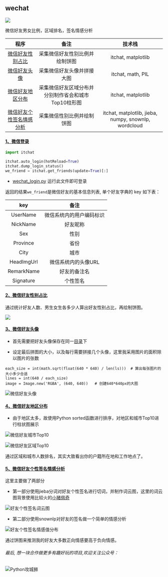 ## wechat
[![](https://img.shields.io/badge/python-3-brightgreen.svg)](https://www.python.org/downloads/)

微信好友男女比例，区域排名，签名情感分析

|    程序   | 备注 |技术栈|
|:-------------:|:-------------:|:-----:|
| [微信好友性别占比](https://github.com/ReainL/wechat#2微信好友性别占比)|采集微信好友性别比例并绘制饼图|itchat, matplotlib|
| [微信好友头像](https://github.com/ReainL/wechat#3微信好友头像)|采集微信好友头像并拼接大图|itchat, math, PIL|
| [微信好友地区分布](https://github.com/ReainL/wechat#4微信好友地区分布)|采集微信好友区域分布并分别制作省会和城市Top10柱形图 |itchat, matplotlib|
| [微信好友个性签名情感分析](https://github.com/ReainL/wechat#5微信好友个性签名情感分析)|采集微信性别比例并绘制饼图|itchat, matplotlib, jieba, numpy, snownlp, wordcloud|


#### [1、微信登录](https://github.com/ReainL/wechat/blob/master/pro_script/wechat_login.py)
```python
import itchat

itchat.auto_login(hotReload=True)
itchat.dump_login_status()
we_friend = itchat.get_friends(update=True)[:]
```
- [wechat_login.py](https://github.com/ReainL/wechat/blob/master/pro_script/wechat_login.py) 运行此文件即可登录

返回的结果`we_friend`是微信好友的基本信息列表, 单个好友字典的 key 如下表：

|    key   | 备注 |
|:-------------:|:-------------:|
|UserName|微信系统内的用户编码标识|
|NickName|好友昵称|
|Sex|性别|
|Province|省份|
|City|城市|
|HeadImgUrl|微信系统内的头像URL|
|RemarkName|好友的备注名|
|Signature|个性签名|

#### [2、微信好友性别占比](https://github.com/ReainL/wechat/blob/master/pro_script/wechat_friend.py)
通过统计好友人数、男生女生各多少人算出好友性别占比，再绘制饼图。

![](https://github.com/ReainL/wechat/blob/master/res/%E5%BE%AE%E4%BF%A1%E5%A5%BD%E5%8F%8B%E6%80%A7%E5%88%AB%E6%AF%94%E4%BE%8B.png?raw=true)

#### [3、微信好友头像](https://github.com/ReainL/wechat/blob/master/pro_script/wechat_photo.py)

- 首先需要把好友头像保存在同一[目录](https://github.com/ReainL/wechat/tree/master/res/photos)下

- 设定最后拼图的大小，以及每行需要拼接几个头像，这里我采用图片的面积除以图片的张数

```buildoutcfg
each_size = int(math.sqrt(float(640 * 640) / len(ls)))  # 算出每张图片的大小多少合适
lines = int(640 / each_size)
image = Image.new('RGBA', (640, 640))   # 创建640*640px的大图
```

![微信好友头像](https://github.com/ReainL/wechat/blob/master/res/%E5%A5%BD%E5%8F%8B%E5%A4%B4%E5%83%8F%E6%8B%BC%E6%8E%A5%E5%9B%BE.jpg?raw=true)



#### [4、微信好友地区分布](https://github.com/ReainL/wechat/blob/master/pro_script/wechat_area.py)

- 由于地区太多，故使用Python sorted函数进行排序，对地区和城市Top10进行柱状图展示

![微信好友城市Top10](https://github.com/ReainL/wechat/blob/master/res/%E5%BE%AE%E4%BF%A1%E5%A5%BD%E5%8F%8B%E5%9F%8E%E5%B8%82Top10.png?raw=true)

![微信好友区域Top10](https://github.com/ReainL/wechat/blob/master/res/%E5%BE%AE%E4%BF%A1%E5%A5%BD%E5%8F%8B%E5%8C%BA%E5%9F%9FTop10.png?raw=true)

通过区域和城市人数排名，其实大致看出你的户籍所在地和工作地点了。


#### [5、微信好友个性签名情感分析](https://github.com/ReainL/wechat/blob/master/pro_script/wechat_sign.py)

这里主要做了两部分

- 第一部分使用jieba分词对好友个性签名进行切词，并制作词云图，这里的词云图背景使用比较火的[小猪佩奇](https://upload-images.jianshu.io/upload_images/6078268-8796daa744519d40.jpg?imageMogr2/auto-orient/strip%7CimageView2/2/w/1240)


![好友个性签名词云图](https://github.com/ReainL/wechat/blob/master/res/%E5%A5%BD%E5%8F%8B%E4%B8%AA%E6%80%A7%E7%AD%BE%E5%90%8D%E8%AF%8D%E4%BA%91%E5%9B%BE.png?raw=true)


- 第二部分使用snownlp对好友的签名做一个简单的情感分析

![好友个性签名情感值分布](https://github.com/ReainL/wechat/blob/master/res/%E5%A5%BD%E5%8F%8B%E7%AD%BE%E5%90%8D%E6%83%85%E6%84%9F%E5%88%86%E6%9E%90.png?raw=true)

通过饼图来推测我的好友大多数正向情感要高于负向情感。


###### 最后, 想一块合作做更多有趣好玩的项目,欢迎关注公众号：

![Python攻城狮](https://upload-images.jianshu.io/upload_images/6078268-b8cbed4d7ab16023.jpg?imageMogr2/auto-orient/strip%7CimageView2/2/w/1240)

